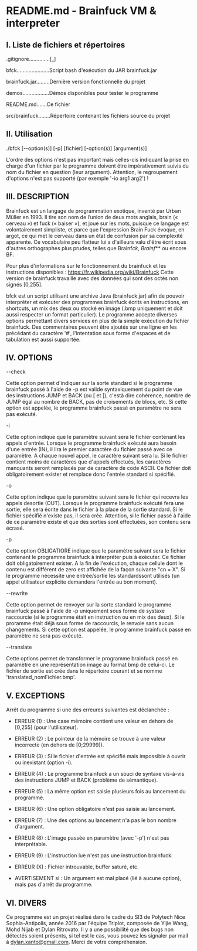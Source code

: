 ﻿README.md - Brainfuck VM & interpreter
=======================================


I. Liste de fichiers et répertoires
-----------------------------------

.gitignore..............\[_\]

bfck......................Script bash d'exécution du JAR brainfuck.jar

brainfuck.jar.........Dernière version fonctionnelle du projet

demos..................Démos disponibles pour tester le programme

README.md.......Ce fichier

src/brainfuck........Répertoire contenant les fichiers source du projet


II. Utilisation 
---------------

./bfck \[--option(s)\] \[-p\] \[fichier\] \[-option(s)\] \[argument(s)\]

L'ordre des options n'est pas important mais celles-cis indiquant la prise en charge d'un fichier par le programme doivent être impérativement suivis du nom du fichier en question (leur argument). Attention, le regroupement d'options n'est pas supporté (par exemple '-io arg1 arg2') !


III. DESCRIPTION
----------------

Brainfuck est un langage de programmation exotique, inventé par Urban Müller en 1993. Il tire son nom de l’union de deux mots anglais, brain (« cerveau ») et fuck (« baiser »), et joue sur les mots, puisque ce langage est volontairement simpliste, et parce que l'expression Brain Fuck évoque, en argot, ce qui met le cerveau dans un état de confusion par sa complexité apparente. Ce vocabulaire peu flatteur lui a d'ailleurs valu d'être écrit sous d'autres orthographes plus prudes, telles que Brainf*ck, Brainf*** ou encore BF.

Pour plus d'informations sur le fonctionnement du brainfuck et les instructions disponibles : https://fr.wikipedia.org/wiki/Brainfuck
Cette version de brainfuck travaille avec des données qui sont des octés non signés [0,255].

bfck est un script utilisant une archive Java (brainfuck.jar) afin de pouvoir interpréter et exécuter des programmes brainfuck écrits en instructions, en shortcuts, un mix des deux ou stocké en image (.bmp uniquement et doit aussi respecter un format particulier). Le programme accepte diverses options permettant divers services en plus de la simple exécution du fichier brainfuck.
Des commentaires peuvent être ajoutés sur une ligne en les précédant du caractère '#', l'intentation sous forme d'espaces et de tabulation est aussi supportée.


IV. OPTIONS 
-----------

--check
   
Cette option permet d'indiquer sur la sorte standard si le programme brainfuck passé à l'aide de -p est valide syntaxiquement du point de vue des instructions JUMP et BACK (ou [ et ]), c'està dire cohérence, nombre de JUMP égal au nombre de BACK, pas de croisements de blocs, etc. Si cette option est appelée, le programme brainfuck passé en paramètre ne sera pas exécuté.

-i	

Cette option indique que le paramètre suivant sera le fichier contenant les appels d'entrée. Lorsque le programme brainfuck exécuté aura besoin d'une entrée (IN), il lira le premier caractère du fichier passé avec ce paramètre. A chaque nouvel appel, le caractère suivant sera lu. Si le fichier contient moins de caractères que d'appels effectués, les caractères manquants seront remplacés par de caractère de code ASCII. Ce fichier doit obligatoirement exister et remplace donc l'entrée standard si spécifié.

-o	

Cette option indique que le paramètre suivant sera le fichier qui recevra les appels desortie (OUT). Lorsque le programme brainfuck exécuté fera une sortie, elle sera écrite dans le fichier à la place de la sortie standard. Si le fichier spécifié n'existe pas, il sera crée. Attention, si le fichier passé à l'aide de ce paramètre existe et que des sorties sont effectuées, son contenu sera écrasé.

-p	

Cette option OBLIGATIORE indique que le paramètre suivant sera le fichier contenant le programme brainfuck à interpréter puis à exécuter. Ce fichier doit obligatoirement exister. A la fin de l'exécution, chaque cellule dont le contenu est différent de zero est affichée de la façon suivante "cn = X". Si le programme nécessite une entrée/sortie les standardssont utilisés (un appel utilisateur explicite demandera l'entrée au bon moment).

--rewrite

Cette option permet de renvoyer sur la sorte standard le programme brainfuck passé à l'aide de -p uniquement sous forme de systaxe raccourcie (si le programme était en instruction ou en mix des deux). Si le proramme était déjà sous forme de raccourcis, le renvoie sans aucun changements. Si cette option est appelée, le programme brainfuck passé en paramètre ne sera pas exécuté.
		
--translate

Cette options permet de transformer le programme brainfuck passé en paramètre en une représentation image au format bmp de celui-ci. Le fichier de sortie est crée dans le répertoire courant et se nomme 'translated_nomFichier.bmp'.


V. EXCEPTIONS
-------------

Arrêt du programme si une des erreures suivantes est déclanchée :
* ERREUR (1) : Une case mémoire contient une valeur en dehors de \[0,255\] (pour l'utilisateur).
* ERREUR (2) : Le pointeur de la mémoire se trouve à une valeur incorrecte (en dehors de [0;29999]).
* ERREUR (3) : Si le fichier d'entrée est spécifié mais impossible à ouvrir ou inexistant (option -i).
* ERREUR (4) : Le programme brainfuck a un souci de syntaxe vis-à-vis des instructions JUMP et BACK (problème de sémantique).
* ERREUR (5) : La même option est saisie plusieurs fois au lancement du programme.
* ERREUR (6) : Une option obligatoire n'est pas saisie au lancement.
* ERREUR (7) : Une des options au lancement n'a pas le bon nombre d'argument.
* ERREUR (8) : L'image passée en paramètre (avec '-p') n'est pas interprétable.
* ERREUR (9) : L'instruction lue n'est pas une instruction brainfuck.

* ERREUR (X) : Fichier introuvable, buffer saturé, etc.

* AVERTISEMENT si : Un argument est mal placé (lié à aucune option), mais pas d'arrêt du programme.


VI. DIVERS
----------

Ce programme est un projet réalisé dans le cadre du SI3 de Polytech Nice Sophia-Antipolis, année 2016 par l'équipe Triplot, composée de Yijie Wang, Mohd Nijab et Dylan Ritrovato. Il y a une possibilité que des bugs non détectés soient présents, si tel est le cas, vous pouvez les signaler par mail à dylan.xanto@gmail.com. Merci de votre compréhension.
